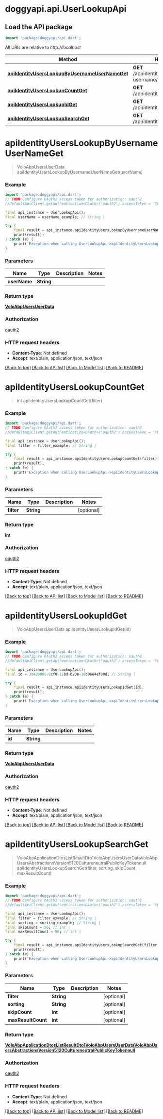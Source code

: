 # doggyapi.api.UserLookupApi

## Load the API package
```dart
import 'package:doggyapi/api.dart';
```

All URIs are relative to *http://localhost*

Method | HTTP request | Description
------------- | ------------- | -------------
[**apiIdentityUsersLookupByUsernameUserNameGet**](UserLookupApi.md#apiidentityuserslookupbyusernameusernameget) | **GET** /api/identity/users/lookup/by-username/{userName} | 
[**apiIdentityUsersLookupCountGet**](UserLookupApi.md#apiidentityuserslookupcountget) | **GET** /api/identity/users/lookup/count | 
[**apiIdentityUsersLookupIdGet**](UserLookupApi.md#apiidentityuserslookupidget) | **GET** /api/identity/users/lookup/{id} | 
[**apiIdentityUsersLookupSearchGet**](UserLookupApi.md#apiidentityuserslookupsearchget) | **GET** /api/identity/users/lookup/search | 


# **apiIdentityUsersLookupByUsernameUserNameGet**
> VoloAbpUsersUserData apiIdentityUsersLookupByUsernameUserNameGet(userName)



### Example
```dart
import 'package:doggyapi/api.dart';
// TODO Configure OAuth2 access token for authorization: oauth2
//defaultApiClient.getAuthentication<OAuth>('oauth2').accessToken = 'YOUR_ACCESS_TOKEN';

final api_instance = UserLookupApi();
final userName = userName_example; // String | 

try {
    final result = api_instance.apiIdentityUsersLookupByUsernameUserNameGet(userName);
    print(result);
} catch (e) {
    print('Exception when calling UserLookupApi->apiIdentityUsersLookupByUsernameUserNameGet: $e\n');
}
```

### Parameters

Name | Type | Description  | Notes
------------- | ------------- | ------------- | -------------
 **userName** | **String**|  | 

### Return type

[**VoloAbpUsersUserData**](VoloAbpUsersUserData.md)

### Authorization

[oauth2](../README.md#oauth2)

### HTTP request headers

 - **Content-Type**: Not defined
 - **Accept**: text/plain, application/json, text/json

[[Back to top]](#) [[Back to API list]](../README.md#documentation-for-api-endpoints) [[Back to Model list]](../README.md#documentation-for-models) [[Back to README]](../README.md)

# **apiIdentityUsersLookupCountGet**
> int apiIdentityUsersLookupCountGet(filter)



### Example
```dart
import 'package:doggyapi/api.dart';
// TODO Configure OAuth2 access token for authorization: oauth2
//defaultApiClient.getAuthentication<OAuth>('oauth2').accessToken = 'YOUR_ACCESS_TOKEN';

final api_instance = UserLookupApi();
final filter = filter_example; // String | 

try {
    final result = api_instance.apiIdentityUsersLookupCountGet(filter);
    print(result);
} catch (e) {
    print('Exception when calling UserLookupApi->apiIdentityUsersLookupCountGet: $e\n');
}
```

### Parameters

Name | Type | Description  | Notes
------------- | ------------- | ------------- | -------------
 **filter** | **String**|  | [optional] 

### Return type

**int**

### Authorization

[oauth2](../README.md#oauth2)

### HTTP request headers

 - **Content-Type**: Not defined
 - **Accept**: text/plain, application/json, text/json

[[Back to top]](#) [[Back to API list]](../README.md#documentation-for-api-endpoints) [[Back to Model list]](../README.md#documentation-for-models) [[Back to README]](../README.md)

# **apiIdentityUsersLookupIdGet**
> VoloAbpUsersUserData apiIdentityUsersLookupIdGet(id)



### Example
```dart
import 'package:doggyapi/api.dart';
// TODO Configure OAuth2 access token for authorization: oauth2
//defaultApiClient.getAuthentication<OAuth>('oauth2').accessToken = 'YOUR_ACCESS_TOKEN';

final api_instance = UserLookupApi();
final id = 38400000-8cf0-11bd-b23e-10b96e4ef00d; // String | 

try {
    final result = api_instance.apiIdentityUsersLookupIdGet(id);
    print(result);
} catch (e) {
    print('Exception when calling UserLookupApi->apiIdentityUsersLookupIdGet: $e\n');
}
```

### Parameters

Name | Type | Description  | Notes
------------- | ------------- | ------------- | -------------
 **id** | **String**|  | 

### Return type

[**VoloAbpUsersUserData**](VoloAbpUsersUserData.md)

### Authorization

[oauth2](../README.md#oauth2)

### HTTP request headers

 - **Content-Type**: Not defined
 - **Accept**: text/plain, application/json, text/json

[[Back to top]](#) [[Back to API list]](../README.md#documentation-for-api-endpoints) [[Back to Model list]](../README.md#documentation-for-models) [[Back to README]](../README.md)

# **apiIdentityUsersLookupSearchGet**
> VoloAbpApplicationDtosListResultDto1VoloAbpUsersUserDataVoloAbpUsersAbstractionsVersion5120CultureneutralPublicKeyTokennull apiIdentityUsersLookupSearchGet(filter, sorting, skipCount, maxResultCount)



### Example
```dart
import 'package:doggyapi/api.dart';
// TODO Configure OAuth2 access token for authorization: oauth2
//defaultApiClient.getAuthentication<OAuth>('oauth2').accessToken = 'YOUR_ACCESS_TOKEN';

final api_instance = UserLookupApi();
final filter = filter_example; // String | 
final sorting = sorting_example; // String | 
final skipCount = 56; // int | 
final maxResultCount = 56; // int | 

try {
    final result = api_instance.apiIdentityUsersLookupSearchGet(filter, sorting, skipCount, maxResultCount);
    print(result);
} catch (e) {
    print('Exception when calling UserLookupApi->apiIdentityUsersLookupSearchGet: $e\n');
}
```

### Parameters

Name | Type | Description  | Notes
------------- | ------------- | ------------- | -------------
 **filter** | **String**|  | [optional] 
 **sorting** | **String**|  | [optional] 
 **skipCount** | **int**|  | [optional] 
 **maxResultCount** | **int**|  | [optional] 

### Return type

[**VoloAbpApplicationDtosListResultDto1VoloAbpUsersUserDataVoloAbpUsersAbstractionsVersion5120CultureneutralPublicKeyTokennull**](VoloAbpApplicationDtosListResultDto1VoloAbpUsersUserDataVoloAbpUsersAbstractionsVersion5120CultureneutralPublicKeyTokennull.md)

### Authorization

[oauth2](../README.md#oauth2)

### HTTP request headers

 - **Content-Type**: Not defined
 - **Accept**: text/plain, application/json, text/json

[[Back to top]](#) [[Back to API list]](../README.md#documentation-for-api-endpoints) [[Back to Model list]](../README.md#documentation-for-models) [[Back to README]](../README.md)

